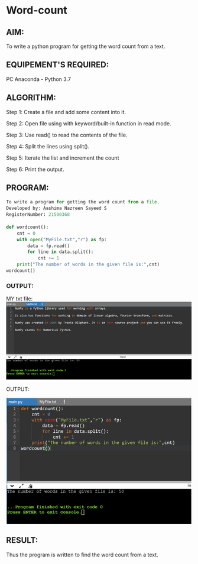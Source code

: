 # Word-count
## AIM:
To write a python program for getting the word count from a text.
## EQUIPEMENT'S REQUIRED: 
PC
Anaconda - Python 3.7
## ALGORITHM: 
Step 1:
Create a file and add some content into it.

Step 2:
Open file using with keyword/built-in function in read mode.

Step 3:
Use read() to read the contents of the file.

Step 4:
Split the lines using split().

Step 5:
Iterate the list and increment the count

Step 6:
Print the output.

## PROGRAM:
```py
To write a program for getting the word count from a file.
Developed by: Aashima Nazreen Sayeed S
RegisterNumber: 21500368

def wordcount():
    cnt = 0
    with open("MyFile.txt","r") as fp:
        data = fp.read()
        for line in data.split():
            cnt += 1
    print("The number of words in the given file is:",cnt)
wordcount()
```

### OUTPUT:
MY txt file:
![myfile](/file.png)

OUTPUT:

![output](/op.png)



## RESULT:
Thus the program is written to find the word count from a text.
